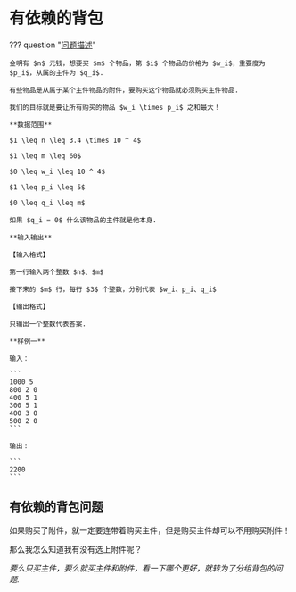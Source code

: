 # 有依赖的背包

??? question "[问题描述](https://www.luogu.com.cn/problem/P1064)"

    金明有 $n$ 元钱，想要买 $m$ 个物品，第 $i$ 个物品的价格为 $w_i$，重要度为 $p_i$，从属的主件为 $q_i$.

    有些物品是从属于某个主件物品的附件，要购买这个物品就必须购买主件物品.

    我们的目标就是要让所有购买的物品 $w_i \times p_i$ 之和最大！

    **数据范围**

    $1 \leq n \leq 3.4 \times 10 ^ 4$

    $1 \leq m \leq 60$

    $0 \leq w_i \leq 10 ^ 4$

    $1 \leq p_i \leq 5$

    $0 \leq q_i \leq m$

    如果 $q_i = 0$ 什么该物品的主件就是他本身.

    **输入输出**

    【输入格式】

    第一行输入两个整数 $n$、$m$

    接下来的 $m$ 行，每行 $3$ 个整数，分别代表 $w_i、p_i、q_i$

    【输出格式】

    只输出一个整数代表答案.

    **样例一**

    输入：

    ```
    1000 5
    800 2 0
    400 5 1
    300 5 1
    400 3 0
    500 2 0
    ```

    输出：

    ```
    2200
    ```

## 有依赖的背包问题

如果购买了附件，就一定要连带着购买主件，但是购买主件却可以不用购买附件！

那么我怎么知道我有没有选上附件呢？

*要么只买主件，要么就买主件和附件，看一下哪个更好，就转为了分组背包的问题.*